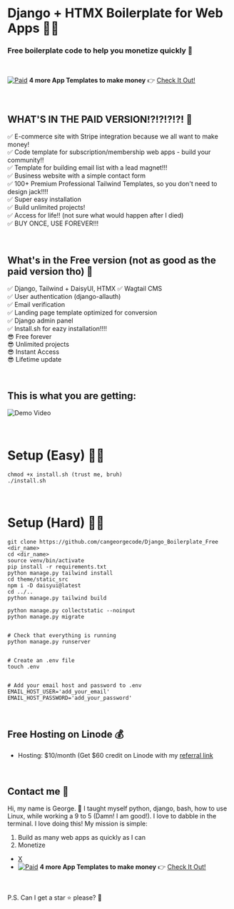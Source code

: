 # Django + HTMX Boilerplate for Web Apps 🚀🚀
### Free boilerplate code to help you monetize quickly  🎉 


&nbsp;


[![Paid](https://img.shields.io/badge/Pro-Boilerplate-pink)](https://hero.codes/) **4 more App Templates to make money** 👉 [Check It Out!](https://hero.codes/)  


&nbsp;


## WHAT'S IN THE PAID VERSION!?!?!?!?! 🚧

✅ E-commerce site with Stripe integration because we all want to make money!  
✅ Code template for subscription/membership web apps - build your community!!  
✅ Template for building email list with a lead magnet!!!  
✅ Business website with a simple contact form  
✅ 100+ Premium Professional Tailwind Templates, so you don't need to design jack!!!!  
✅ Super easy installation   
✅ Build unlimited projects!  
✅ Access for life!! (not sure what would happen after I died)  
✅ BUY ONCE, USE FOREVER!!!  


&nbsp;


## What's in the Free version (not as good as the paid version tho) 🔧

✅ Django, Tailwind + DaisyUI, HTMX
✅ Wagtail CMS  
✅ User authentication (django-allauth)  
✅ Email verification  
✅ Landing page template optimized for conversion  
✅ Django admin panel  
✅ Install.sh for eazy installation!!!!  
😎 Free forever  
😎 Unlimited projects  
😎 Instant Access  
😎 Lifetime update   


&nbsp;

## This is what you are getting:
![Demo Video](https://raw.githubusercontent.com/cangeorgecode/djbp_demo_video/main/output.gif)


&nbsp;


# Setup (Easy) 🧑‍💻  
```
chmod +x install.sh (trust me, bruh)
./install.sh

```


&nbsp;


# Setup (Hard) 🧑‍💻  

```
git clone https://github.com/cangeorgecode/Django_Boilerplate_Free <dir_name>
cd <dir_name>
source venv/bin/activate
pip install -r requirements.txt
python manage.py tailwind install
cd theme/static_src
npm i -D daisyui@latest
cd ../..
python manage.py tailwind build

python manage.py collectstatic --noinput
python manage.py migrate


# Check that everything is running
python manage.py runserver


# Create an .env file
touch .env


# Add your email host and password to .env
EMAIL_HOST_USER='add_your_email'
EMAIL_HOST_PASSWORD='add_your_password'

```


&nbsp;


## Free Hosting on Linode 💰

- Hosting: $10/month (Get $60 credit on Linode with my [referral link](https://www.linode.com/lp/refer/?r=9ff0cd12e24c4e14bb041fd505242e605d1cc36d)

&nbsp;


## Contact me 📧

Hi, my name is George. 👋 I taught myself python, django, bash, how to use Linux, while working a 9 to 5 (Damn! I am good!). I love to dabble in the terminal. I love doing this! My mission is simple:  

1. Build as many web apps as quickly as I can
2. Monetize

- [X](https://x.com/joji_jiji)
- [![Paid](https://img.shields.io/badge/Pro-Boilerplate-pink)](https://hero.codes/) **4 more App Templates to make money** 👉 [Check It Out!](https://hero.codes/)

&nbsp;


P.S. Can I get a star ⭐ please? 🍻


